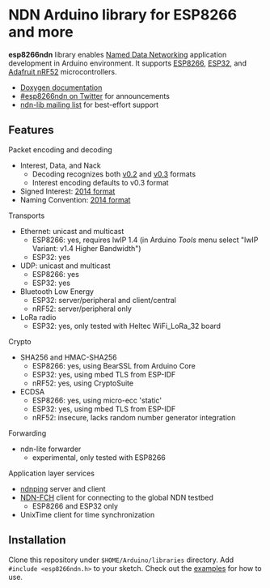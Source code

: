 # NDN Arduino library for ESP8266 and more

**esp8266ndn** library enables [Named Data Networking](https://named-data.net/) application development in Arduino environment. It supports [ESP8266](https://github.com/esp8266/Arduino), [ESP32](https://github.com/espressif/arduino-esp32), and [Adafruit nRF52](https://github.com/adafruit/Adafruit_nRF52_Arduino) microcontrollers.

* [Doxygen documentation](https://esp8266ndn.netlify.com/)
* [#esp8266ndn on Twitter](https://twitter.com/hashtag/esp8266ndn) for announcements
* [ndn-lib mailing list](https://www.lists.cs.ucla.edu/mailman/listinfo/ndn-lib) for best-effort support

## Features

Packet encoding and decoding

* Interest, Data, and Nack
  * Decoding recognizes both [v0.2](https://named-data.net/doc/NDN-packet-spec/0.2/) and [v0.3](https://named-data.net/doc/NDN-packet-spec/0.3/) formats
  * Interest encoding defaults to v0.3 format
* Signed Interest: [2014 format](https://redmine.named-data.net/projects/ndn-cxx/wiki/SignedInterest)
* Naming Convention: [2014 format](https://named-data.net/publications/techreports/ndn-tr-22-ndn-memo-naming-conventions/)

Transports

* Ethernet: unicast and multicast
  * ESP8266: yes, requires lwIP 1.4 (in Arduino *Tools* menu select "lwIP Variant: v1.4 Higher Bandwidth")
  * ESP32: yes
* UDP: unicast and multicast
  * ESP8266: yes
  * ESP32: yes
* Bluetooth Low Energy
  * ESP32: server/peripheral and client/central
  * nRF52: server/peripheral only
* LoRa radio
  * ESP32: yes, only tested with Heltec WiFi\_LoRa\_32 board

Crypto

* SHA256 and HMAC-SHA256
  * ESP8266: yes, using BearSSL from Arduino Core
  * ESP32: yes, using mbed TLS from ESP-IDF
  * nRF52: yes, using CryptoSuite
* ECDSA
  * ESP8266: yes, using micro-ecc 'static'
  * ESP32: yes, using mbed TLS from ESP-IDF
  * nRF52: insecure, lacks random number generator integration

Forwarding

* ndn-lite forwarder
  * experimental, only tested with ESP8266

Application layer services

* [ndnping](https://github.com/named-data/ndn-tools/tree/master/tools/ping) server and client
* [NDN-FCH](https://github.com/named-data/NDN-FCH) client for connecting to the global NDN testbed
  * ESP8266 and ESP32 only
* UnixTime client for time synchronization

## Installation

Clone this repository under `$HOME/Arduino/libraries` directory.
Add `#include <esp8266ndn.h>` to your sketch.
Check out the [examples](examples/) for how to use.
